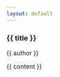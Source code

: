 ```yaml
---
layout: default
---
```


<h3>{{ title }} </h3>
<p class="meta"> {{ author }}</p>

<div class="post">
  {{ content }}
</div>